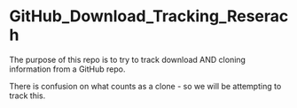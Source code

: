 # GitHub_Download_Tracking_Reserach
The purpose of this repo is to try to track download AND cloning information from a GitHub repo.

There is confusion on what counts as a clone - so we will be attempting to track this.
